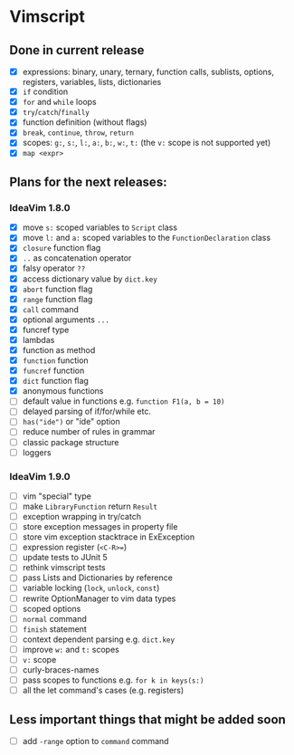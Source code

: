 # Vimscript
## Done in current release
- [x] expressions: binary, unary, ternary, function calls, sublists, options, registers, variables, lists, dictionaries  
- [x] `if` condition  
- [x] `for` and `while` loops  
- [x] `try`/`catch`/`finally`  
- [x] function definition (without flags)  
- [x] `break`, `continue`, `throw`, `return`  
- [x] scopes: `g:`, `s:`, `l:`, `a:`, `b:`, `w:`, `t:` (the `v:` scope is not supported yet)  
- [x] `map <expr>`

## Plans for the next releases:
### IdeaVim 1.8.0

- [x] move `s:` scoped variables to `Script` class  
- [x] move `l:` and `a:` scoped variables to the `FunctionDeclaration` class  
- [x] `closure` function flag  
- [x] `..` as concatenation operator    
- [x] falsy operator `??`
- [x] access dictionary value by `dict.key`  
- [x] `abort` function flag  
- [x] `range` function flag  
- [x] `call` command
- [x] optional arguments `...`
- [x] funcref type
- [x] lambdas
- [x] function as method
- [x] `function` function
- [x] `funcref` function
- [x] `dict` function flag
- [x] anonymous functions  
- [ ] default value in functions e.g. `function F1(a, b = 10)`
- [ ] delayed parsing of if/for/while etc.
- [ ] `has("ide")` or "ide" option
- [ ] reduce number of rules in grammar
- [ ] classic package structure  
- [ ] loggers

### IdeaVim 1.9.0   

- [ ] vim "special" type
- [ ] make `LibraryFunction` return `Result`  
- [ ] exception wrapping in try/catch  
- [ ] store exception messages in property file  
- [ ] store vim exception stacktrace in ExException  
- [ ] expression register (`<C-R>=`)  
- [ ] update tests to JUnit 5  
- [ ] rethink vimscript tests  
- [ ] pass Lists and Dictionaries by reference
- [ ] variable locking (`lock`, `unlock`, `const`)
- [ ] rewrite OptionManager to vim data types
- [ ] scoped options
- [ ] `normal` command
- [ ] `finish` statement
- [ ] context dependent parsing e.g. `dict.key`  
- [ ] improve `w:` and `t:` scopes  
- [ ] `v:` scope  
- [ ] curly-braces-names  
- [ ] pass scopes to functions e.g. `for k in keys(s:)`  
- [ ] all the let command's cases (e.g. registers)  
  
## Less important things that might be added soon  
  
- [ ] add `-range` option to `command` command  